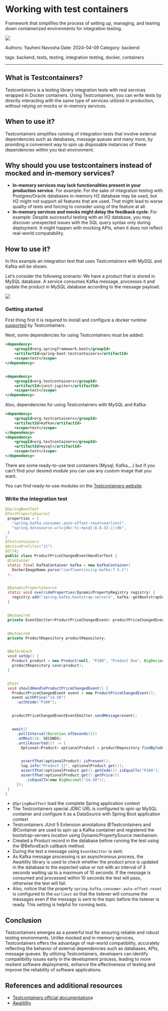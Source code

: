 # Working with test containers


Framework that simplifies the process of setting up, managing, and tearing down containerized environments for integration testing.


![](assets/testcontainers.png)


Authors: Yauheni Navosha
Date: 2024-04-09 
Category: backend


tags: backend, tests, testing, integration testing, docker, containers

---

## What is Testcontainers?

Testcontainers is a testing library integration tests with real services wrapped in Docker containers. Using Testcontainers, you can write tests by directly interacting with the same type of services utilized in production, without relying on mocks or in-memory services.

## When to use it?

Testcontainers simplifies running of integration tests that involve external dependencies such as databases, message queues and many more, by providing a convenient way to spin up disposable instances of these dependencies within you test environment.

## Why should you use testcontainers instead of mocked and in-memory services?

  - **In-memory services may lack functionalities present in your production service.** For example: For the sake of integration testing with Postgres/Oracle databases in-memory H2 database may be used, but H2 might not support all features that are used. That might lead to worse quality of tests and forcing to consider using of the feature at all.
  - **In-memory services and mocks might delay the feedback cycle.** For example: Despite successful testing with an H2 database, you may discover unexpected issues with the SQL query syntax only during deployment. It might happen with mocking APIs, when it does not reflect real-world compatability.

## How to use it?

In this example an integration test that uses Testcontainers with MySQL and Kafka will be shown.

Let’s consider the following scenario:
We have a product that is stored in MySQL database. A service consumes Kafka message, processes it and update the product in MySQL database according to the message payload.

![](assets/diagram.png)

### Getting started
First thing first it is required to install and configure a docker runtime [supported](https://java.testcontainers.org/supported_docker_environment/) by Testcontainers.

Next, some dependencies for using Testcontainers must be added:

```xml
<dependency>
    <groupId>org.springframework.boot</groupId>
    <artifactId>spring-boot-testcontainers</artifactId>
    <scope>test</scope>
</dependency>


<dependency>
    <groupId>org.testcontainers</groupId>
    <artifactId>junit-jupiter</artifactId>
    <scope>test</scope>
</dependency>
```

Also, dependencies for using Testcontainers with MySQL and Kafka:

```xml
<dependency>
    <groupId>org.testcontainers</groupId>
    <artifactId>kafka</artifactId>
    <scope>test</scope>
</dependency>
<dependency>
    <groupId>org.testcontainers</groupId>
    <artifactId>mysql</artifactId>
    <scope>test</scope>
</dependency>
```

There are some ready-to-use test containers (Mysql, Kafka,…) but if you can’t find your desired module you can use any custom image that you want.

You can find ready-to-use modules on the [Testcontainers website](https://testcontainers.com/).


### Write the integration test


```java
@SpringBootTest
@TestPropertySource(
 properties = {
   "spring.kafka.consumer.auto-offset-reset=earliest",
   "spring.datasource.url=jdbc:tc:mysql:8.0.32:///db",
 }
)
@Testcontainers
@ActiveProfiles("it")
@Slf4j
public class ProductPriceChangedEventHandlerTest {
 @Container
 static final KafkaContainer kafka = new KafkaContainer(
   DockerImageName.parse("confluentinc/cp-kafka:7.5.1")
 );


 @DynamicPropertySource
 static void overrideProperties(DynamicPropertyRegistry registry) {
   registry.add("spring.kafka.bootstrap-servers", kafka::getBootstrapServers);
 }


 @Autowired
 private EventEmitter<ProductPriceChangedEvent> productPriceChangedEventEventEmitter;


 @Autowired
 private ProductRepository productRepository;


 @BeforeEach
 void setUp() {
   Product product = new Product(null, "P100", "Product One", BigDecimal.TEN);
   productRepository.save(product);
 }


 @Test
 void shouldHandleProductPriceChangedEvent() {
   ProductPriceChangedEvent event = new ProductPriceChangedEvent();
   event.withPrice("14.50")
     .withCode("P100");


   productPriceChangedEventEventEmitter.sendMessage(event);


   await()
     .pollInterval(Duration.ofSeconds(3))
     .atMost(10, SECONDS)
     .untilAsserted(() -> {
       Optional<Product> optionalProduct = productRepository.findByCode("P100");


       assertThat(optionalProduct).isPresent();
       log.info("Product {}", optionalProduct.get());
       assertThat(optionalProduct.get().getCode()).isEqualTo("P100");
       assertThat(optionalProduct.get().getPrice())
         .isEqualTo(new BigDecimal("14.50"));
     });
 }
}
```


* `@SpringBootTest` load the complete Spring application context
* The Testcontainers special JDBC URL is configured to spin up MySQL container and configure it as a DataSource with Spring Boot application context
* Testcontainers JUnit 5 Extension annotations @Testcontainers and @Container are used to spin up a Kafka container and registered the bootstrap-servers location using DynamicPropertySource mechanism.
* Created a Product record in the database before running the test using the @BeforeEach callback method.
* During the test a message using `EventEmitter` is sent.
* As Kafka message processing is an asynchronous process, the Awaitility library is used to check whether the product price is updated in the database to the expected value or not with an interval of 3 seconds waiting up to a maximum of 10 seconds. If the message is consumed and processed within 10 seconds the test will pass, otherwise the test will fail.
* Also, notice that the property `spring.kafka.consumer.auto-offset-reset` is configured to the `earliest` so that the listener will consume the messages even if the message is sent to the topic before the listener is ready. This setting is helpful for running tests.

## Conclusion
Testcontainers emerges as a powerful tool for ensuring reliable and robust testing environments. Unlike mocked and in-memory services, 
Testcontainers offers the advantage of real-world compatibility, accurately reflecting the behavior of external dependencies such as databases, APIs, message queues. 
By utilizing Testcontainers, developers can identify compatibility issues early in the development process, leading to more resilient software deployments, 
enhance the effectiveness of testing and improve the reliability of software applications.

## References and additional resources
 - [Testcontainers official documentation](https://testcontainers.com/)a
 - [Awaitility](http://www.awaitility.org/)
